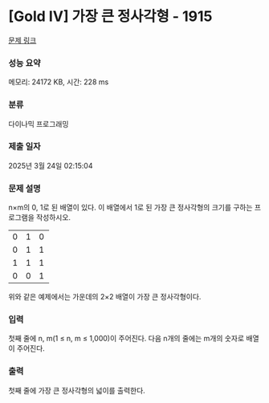 # [Gold IV] 가장 큰 정사각형 - 1915 

[문제 링크](https://www.acmicpc.net/problem/1915) 

### 성능 요약

메모리: 24172 KB, 시간: 228 ms

### 분류

다이나믹 프로그래밍

### 제출 일자

2025년 3월 24일 02:15:04

### 문제 설명

<p style="user-select: auto !important;">n×m의 0, 1로 된 배열이 있다. 이 배열에서 1로 된 가장 큰 정사각형의 크기를 구하는 프로그램을 작성하시오.</p>

<table class="table table-bordered" style="width: 16%; user-select: auto !important;">
	<tbody style="user-select: auto !important;">
		<tr style="user-select: auto !important;">
			<td style="width: 4%; text-align: center; user-select: auto !important;">0</td>
			<td style="width: 4%; text-align: center; user-select: auto !important;">1</td>
			<td style="width: 4%; text-align: center; user-select: auto !important;">0</td>
			<td style="width: 4%; text-align: center; user-select: auto !important;">0</td>
		</tr>
		<tr style="user-select: auto !important;">
			<td style="text-align: center; user-select: auto !important;">0</td>
			<td style="text-align: center; user-select: auto !important;">1</td>
			<td style="text-align: center; user-select: auto !important;">1</td>
			<td style="text-align: center; user-select: auto !important;">1</td>
		</tr>
		<tr style="user-select: auto !important;">
			<td style="text-align: center; user-select: auto !important;">1</td>
			<td style="text-align: center; user-select: auto !important;">1</td>
			<td style="text-align: center; user-select: auto !important;">1</td>
			<td style="text-align: center; user-select: auto !important;">0</td>
		</tr>
		<tr style="user-select: auto !important;">
			<td style="text-align: center; user-select: auto !important;">0</td>
			<td style="text-align: center; user-select: auto !important;">0</td>
			<td style="text-align: center; user-select: auto !important;">1</td>
			<td style="text-align: center; user-select: auto !important;">0</td>
		</tr>
	</tbody>
</table>

<p style="user-select: auto !important;">위와 같은 예제에서는 가운데의 2×2 배열이 가장 큰 정사각형이다.</p>

### 입력 

 <p style="user-select: auto !important;">첫째 줄에 n, m(1 ≤ n, m ≤ 1,000)이 주어진다. 다음 n개의 줄에는 m개의 숫자로 배열이 주어진다.</p>

### 출력 

 <p style="user-select: auto !important;">첫째 줄에 가장 큰 정사각형의 넓이를 출력한다.</p>

